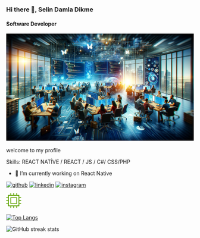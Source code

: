 ### Hi there 👋, Selin Damla Dikme
#### Software Developer
![Alternatif metin](sw.webp "İsteğe bağlı başlık")




welcome to my profile

Skills: REACT NATİVE / REACT / JS / C#/ CSS/PHP

- 🔭 I’m currently working on React  Native 


[<img src='https://cdn.jsdelivr.net/npm/simple-icons@3.0.1/icons/github.svg' alt='github' height='40'>](https://github.com/Damlayadamlaya)  [<img src='https://cdn.jsdelivr.net/npm/simple-icons@3.0.1/icons/linkedin.svg' alt='linkedin' height='40'>](https://www.linkedin.com/in/Selin-Damla-Dikme/)  [<img src='https://cdn.jsdelivr.net/npm/simple-icons@3.0.1/icons/instagram.svg' alt='instagram' height='40'>](https://www.instagram.com/selinndamla_/)  

<a href='https://docs.github.com/en/developers'><img src='https://raw.githubusercontent.com/acervenky/animated-github-badges/master/assets/devbadge.gif' width='40' height='40'></a> 

[![Top Langs](https://github-readme-stats.vercel.app/api/top-langs/?username=Damlayadamlaya)](https://github.com/anuraghazra/github-readme-stats)

![GitHub streak stats](https://streak-stats.demolab.com/?user=Damlayadamlaya)  


